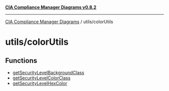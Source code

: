 [**CIA Compliance Manager Diagrams v0.8.2**](../../README.md)

***

[CIA Compliance Manager Diagrams](../../modules.md) / utils/colorUtils

# utils/colorUtils

## Functions

- [getSecurityLevelBackgroundClass](functions/getSecurityLevelBackgroundClass.md)
- [getSecurityLevelColorClass](functions/getSecurityLevelColorClass.md)
- [getSecurityLevelHexColor](functions/getSecurityLevelHexColor.md)
